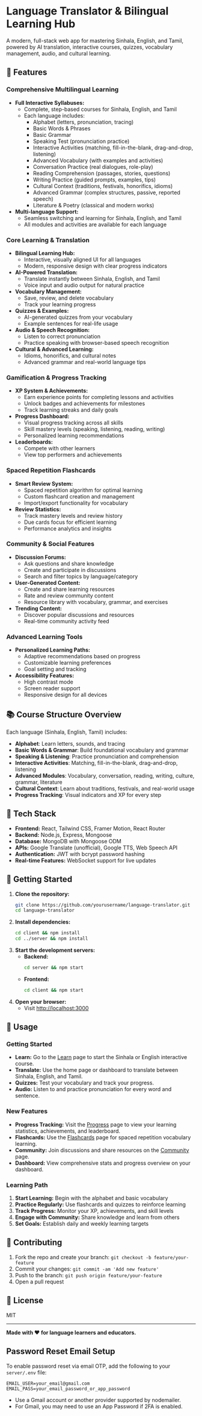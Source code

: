 # Language Translator & Bilingual Learning Hub

A modern, full-stack web app for mastering Sinhala, English, and Tamil, powered by AI translation, interactive courses, quizzes, vocabulary management, audio, and cultural learning.

## 🌟 Features

### Comprehensive Multilingual Learning
- **Full Interactive Syllabuses:**
  - Complete, step-based courses for Sinhala, English, and Tamil
  - Each language includes:
    - Alphabet (letters, pronunciation, tracing)
    - Basic Words & Phrases
    - Basic Grammar
    - Speaking Test (pronunciation practice)
    - Interactive Activities (matching, fill-in-the-blank, drag-and-drop, listening)
    - Advanced Vocabulary (with examples and activities)
    - Conversation Practice (real dialogues, role-play)
    - Reading Comprehension (passages, stories, questions)
    - Writing Practice (guided prompts, examples, tips)
    - Cultural Context (traditions, festivals, honorifics, idioms)
    - Advanced Grammar (complex structures, passive, reported speech)
    - Literature & Poetry (classical and modern works)
- **Multi-language Support:**
  - Seamless switching and learning for Sinhala, English, and Tamil
  - All modules and activities are available for each language

### Core Learning & Translation
- **Bilingual Learning Hub:**
  - Interactive, visually aligned UI for all languages
  - Modern, responsive design with clear progress indicators
- **AI-Powered Translation:**
  - Translate instantly between Sinhala, English, and Tamil
  - Voice input and audio output for natural practice
- **Vocabulary Management:**
  - Save, review, and delete vocabulary
  - Track your learning progress
- **Quizzes & Examples:**
  - AI-generated quizzes from your vocabulary
  - Example sentences for real-life usage
- **Audio & Speech Recognition:**
  - Listen to correct pronunciation
  - Practice speaking with browser-based speech recognition
- **Cultural & Advanced Learning:**
  - Idioms, honorifics, and cultural notes
  - Advanced grammar and real-world language tips

### Gamification & Progress Tracking
- **XP System & Achievements:**
  - Earn experience points for completing lessons and activities
  - Unlock badges and achievements for milestones
  - Track learning streaks and daily goals
- **Progress Dashboard:**
  - Visual progress tracking across all skills
  - Skill mastery levels (speaking, listening, reading, writing)
  - Personalized learning recommendations
- **Leaderboards:**
  - Compete with other learners
  - View top performers and achievements

### Spaced Repetition Flashcards
- **Smart Review System:**
  - Spaced repetition algorithm for optimal learning
  - Custom flashcard creation and management
  - Import/export functionality for vocabulary
- **Review Statistics:**
  - Track mastery levels and review history
  - Due cards focus for efficient learning
  - Performance analytics and insights

### Community & Social Features
- **Discussion Forums:**
  - Ask questions and share knowledge
  - Create and participate in discussions
  - Search and filter topics by language/category
- **User-Generated Content:**
  - Create and share learning resources
  - Rate and review community content
  - Resource library with vocabulary, grammar, and exercises
- **Trending Content:**
  - Discover popular discussions and resources
  - Real-time community activity feed

### Advanced Learning Tools
- **Personalized Learning Paths:**
  - Adaptive recommendations based on progress
  - Customizable learning preferences
  - Goal setting and tracking
- **Accessibility Features:**
  - High contrast mode
  - Screen reader support
  - Responsive design for all devices

## 📚 Course Structure Overview

Each language (Sinhala, English, Tamil) includes:
- **Alphabet**: Learn letters, sounds, and tracing
- **Basic Words & Grammar**: Build foundational vocabulary and grammar
- **Speaking & Listening**: Practice pronunciation and comprehension
- **Interactive Activities**: Matching, fill-in-the-blank, drag-and-drop, listening
- **Advanced Modules**: Vocabulary, conversation, reading, writing, culture, grammar, literature
- **Cultural Context**: Learn about traditions, festivals, and real-world usage
- **Progress Tracking**: Visual indicators and XP for every step

## 🚀 Tech Stack
- **Frontend:** React, Tailwind CSS, Framer Motion, React Router
- **Backend:** Node.js, Express, Mongoose
- **Database:** MongoDB with Mongoose ODM
- **APIs:** Google Translate (unofficial), Google TTS, Web Speech API
- **Authentication:** JWT with bcrypt password hashing
- **Real-time Features:** WebSocket support for live updates

## 🏁 Getting Started

1. **Clone the repository:**
   ```bash
   git clone https://github.com/yourusername/language-translator.git
   cd language-translator
   ```
2. **Install dependencies:**
   ```bash
   cd client && npm install
   cd ../server && npm install
   ```
3. **Start the development servers:**
   - **Backend:**
     ```bash
     cd server && npm start
     ```
   - **Frontend:**
     ```bash
     cd client && npm start
     ```
4. **Open your browser:**
   - Visit [http://localhost:3000](http://localhost:3000)

## 🧭 Usage

### Getting Started
- **Learn:** Go to the [Learn](/learn) page to start the Sinhala or English interactive course.
- **Translate:** Use the home page or dashboard to translate between Sinhala, English, and Tamil.
- **Quizzes:** Test your vocabulary and track your progress.
- **Audio:** Listen to and practice pronunciation for every word and sentence.

### New Features
- **Progress Tracking:** Visit the [Progress](/progress) page to view your learning statistics, achievements, and leaderboard.
- **Flashcards:** Use the [Flashcards](/flashcards) page for spaced repetition vocabulary learning.
- **Community:** Join discussions and share resources on the [Community](/community) page.
- **Dashboard:** View comprehensive stats and progress overview on your dashboard.

### Learning Path
1. **Start Learning:** Begin with the alphabet and basic vocabulary
2. **Practice Regularly:** Use flashcards and quizzes to reinforce learning
3. **Track Progress:** Monitor your XP, achievements, and skill levels
4. **Engage with Community:** Share knowledge and learn from others
5. **Set Goals:** Establish daily and weekly learning targets

## 🤝 Contributing
1. Fork the repo and create your branch: `git checkout -b feature/your-feature`
2. Commit your changes: `git commit -am 'Add new feature'`
3. Push to the branch: `git push origin feature/your-feature`
4. Open a pull request

## 📄 License
MIT

---

**Made with ❤️ for language learners and educators.** 

## Password Reset Email Setup

To enable password reset via email OTP, add the following to your `server/.env` file:

```
EMAIL_USER=your_email@gmail.com
EMAIL_PASS=your_email_password_or_app_password
```

- Use a Gmail account or another provider supported by nodemailer.
- For Gmail, you may need to use an App Password if 2FA is enabled. 
